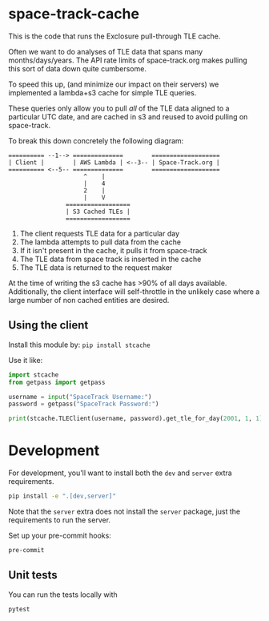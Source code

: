 # space-track-cache
This is the code that runs the Exclosure pull-through TLE cache.

Often we want to do analyses of TLE data that spans many
months/days/years. The API rate limits of space-track.org
makes pulling this sort of data down quite cumbersome.

To speed this up, (and minimize our impact on their servers)
we implemented a lambda+s3 cache for simple TLE queries.

These queries only allow you to pull _all_ of the TLE data
aligned to a particular UTC date, and are cached in s3 and
reused to avoid pulling on space-track.

To break this down concretely the following diagram:

```
========== --1--> ==============        ===================
| Client |        | AWS Lambda | <--3-- | Space-Track.org |
========== <--5-- ==============        ===================
                     ^    |
                     |    4
                     2    |
                     |    V
                ==================
                | S3 Cached TLEs |
                ==================
```

1. The client requests TLE data for a particular day
2. The lambda attempts to pull data from the cache
3. If it isn't present in the cache, it pulls it from space-track
4. The TLE data from space track is inserted in the cache
5. The TLE data is returned to the request maker


At the time of writing the s3 cache has >90% of all days available.
Additionally, the client interface will self-throttle in the unlikely
case where a large number of non cached entities are desired.

## Using the client
Install this module by:
`pip install stcache`

Use it like:
```python
import stcache
from getpass import getpass

username = input("SpaceTrack Username:")
password = getpass("SpaceTrack Password:")

print(stcache.TLEClient(username, password).get_tle_for_day(2001, 1, 1))
```

# Development

For development, you'll want to install both the
`dev` and `server` extra requirements.

```bash
pip install -e ".[dev,server]"
```

Note that the `server` extra does not install the
`server` package, just the requirements to run the server.

Set up your pre-commit hooks:

```bash
pre-commit
```

## Unit tests

You can run the tests locally with

```bash
pytest
```

